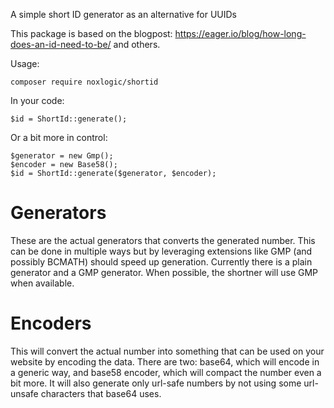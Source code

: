 A simple short ID generator as an alternative for UUIDs

This package is based on the blogpost: https://eager.io/blog/how-long-does-an-id-need-to-be/
and others.


Usage:

    composer require noxlogic/shortid
    

In your code:

    $id = ShortId::generate();
    
Or a bit more in control:

    $generator = new Gmp();
    $encoder = new Base58();
    $id = ShortId::generate($generator, $encoder);


# Generators
These are the actual generators that converts the generated number. This can be done in multiple ways but by 
leveraging extensions like GMP (and possibly BCMATH) should speed up generation. Currently there is a plain generator
and a GMP generator. When possible, the shortner will use GMP when available.
  
# Encoders
This will convert the actual number into something that can be used on your website by encoding the data. There are
two: base64, which will encode in a generic way, and base58 encoder, which will compact the number even a bit more. It
will also generate only url-safe numbers by not using some url-unsafe characters that base64 uses.

